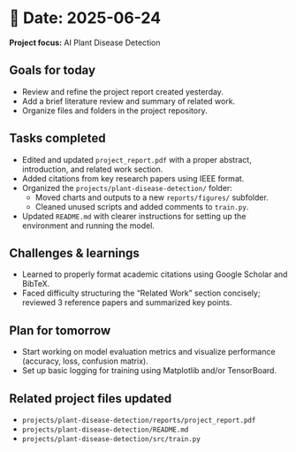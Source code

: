 # 📅 Date: 2025-06-24

**Project focus:** AI Plant Disease Detection

## Goals for today
- Review and refine the project report created yesterday.
- Add a brief literature review and summary of related work.
- Organize files and folders in the project repository.

## Tasks completed
- Edited and updated `project_report.pdf` with a proper abstract, introduction, and related work section.
- Added citations from key research papers using IEEE format.
- Organized the `projects/plant-disease-detection/` folder:
  - Moved charts and outputs to a new `reports/figures/` subfolder.
  - Cleaned unused scripts and added comments to `train.py`.
- Updated `README.md` with clearer instructions for setting up the environment and running the model.

## Challenges & learnings
- Learned to properly format academic citations using Google Scholar and BibTeX.
- Faced difficulty structuring the “Related Work” section concisely; reviewed 3 reference papers and summarized key points.

## Plan for tomorrow
- Start working on model evaluation metrics and visualize performance (accuracy, loss, confusion matrix).
- Set up basic logging for training using Matplotlib and/or TensorBoard.

## Related project files updated
- `projects/plant-disease-detection/reports/project_report.pdf`
- `projects/plant-disease-detection/README.md`
- `projects/plant-disease-detection/src/train.py`